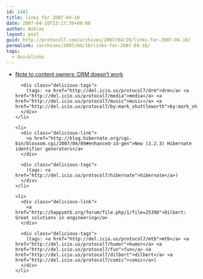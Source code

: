 ```yaml
---
id: 1481
title: links for 2007-04-10
date: 2007-04-10T13:17:39+00:00
author: Niklas
layout: post
guid: http://protocol7.com/archives/2007/04/10/links-for-2007-04-10/
permalink: /archives/2007/04/10/links-for-2007-04-10/
tags:
  - Quicklinks
---
```

<div class='microid-9b4c1588689f1d0093132798bc5a6f1157497539'>
  <ul class="delicious">
    <li>
      <div class="delicious-link">
        <a href="http://www.markshuttleworth.com/archives/96">Note to content owners: DRM doesn’t work</a>
      </div>
      
      <div class="delicious-tags">
        (tags: <a href="http://del.icio.us/protocol7/drm">drm</a> <a href="http://del.icio.us/protocol7/media">media</a> <a href="http://del.icio.us/protocol7/music">music</a> <a href="http://del.icio.us/protocol7/by:mark_shuttleworth">by:mark_shuttleworth</a>)
      </div>
    </li>
    
    <li>
      <div class="delicious-link">
        <a href="http://blog.hibernate.org/cgi-bin/blosxom.cgi/2007/04/09#enhanced-id-gen">New (3.2.3) Hibernate identifier generators</a>
      </div>
      
      <div class="delicious-tags">
        (tags: <a href="http://del.icio.us/protocol7/hibernate">hibernate</a>)
      </div>
    </li>
    
    <li>
      <div class="delicious-link">
        <a href="http://happymtb.org/forum/file.php/1/file=25390">Dilbert: Great solutions in engineering</a>
      </div>
      
      <div class="delicious-tags">
        (tags: <a href="http://del.icio.us/protocol7/mtb">mtb</a> <a href="http://del.icio.us/protocol7/humor">humor</a> <a href="http://del.icio.us/protocol7/fun">fun</a> <a href="http://del.icio.us/protocol7/dilbert">dilbert</a> <a href="http://del.icio.us/protocol7/comic">comic</a>)
      </div>
    </li>
  </ul>
</div>